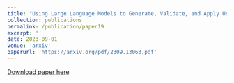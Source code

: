 ```yaml
---
title: "Using Large Language Models to Generate, Validate, and Apply User Intent Taxonomies"
collection: publications
permalink: /publication/paper19
excerpt: ''
date: 2023-09-01
venue: 'arxiv'
paperurl: 'https://arxiv.org/pdf/2309.13063.pdf'
---
```



[Download paper here](https://arxiv.org/pdf/2309.13063.pdf)
